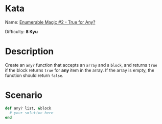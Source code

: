 # Kata
Name: [Enumerable Magic #2 - True for Any?](https://www.codewars.com/kata/enumerable-magic-number-2-true-for-any)

Difficulty: **8 Kyu**

# Description
Create an `any?` function that accepts an `array` and a `block`, and returns `true` if the block returns `true` for **any** item in the array. If the array is empty, the function should return `false`.

# Scenario
```ruby
def any? list, &block
  # your solution here
end
```